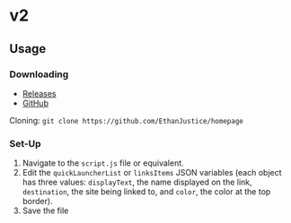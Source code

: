 # v2

## Usage

### Downloading

+ [Releases](https://github.com/EthanJustice/homepage/releases)
+ [GitHub](https://github.com/EthanJustice/homepage/)

Cloning: `git clone https://github.com/EthanJustice/homepage`

### Set-Up

1. Navigate to the `script.js` file or equivalent.
2. Edit the `quickLauncherList` or `linksItems` JSON variables (each object has three values: `displayText`, the name displayed on the link, `destination`, the site being linked to, and `color`, the color at the top border).
3. Save the file
